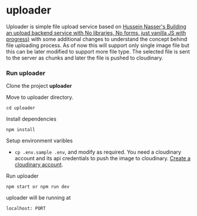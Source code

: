 # uploader

Uploader is simple file upload service  based on [Hussein Nasser's Building an upload backend service with No libraries, No forms, just vanilla JS with progress)](https://www.youtube.com/watch?v=Ix-c2X7dlks) with some additional changes to understand the concept behind file uploading process. As of now this will support only single image file but this can be later modified to support more file type. The selected file is sent to the server as chunks and later the file is pushed to cloudinary.

### Run uploader

Clone the project  **uploader**

Move to uploader directory.

```text
cd uploader

```

Install dependencies

```text
npm install

```

Setup environment varibles

- `cp .env.sample .env`, and modify as required. You need a cloudinary account and its api credentials  to push the image to cloudinary. [Create a cloudinary account](https://cloudinary.com/users/register_free).

Run uploader

```text
npm start or npm run dev

```

uploader will be running  at

```text
localhost: PORT
